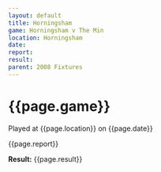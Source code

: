 ```yaml
---
layout: default
title: Horningsham
game: Horningsham v The Min
location: Horningsham
date: 
report: 
result: 
parent: 2008 Fixtures
---
```


# {{page.game}}

Played at {{page.location}} on {{page.date}}

{{page.report}}

**Result:** {{page.result}}

